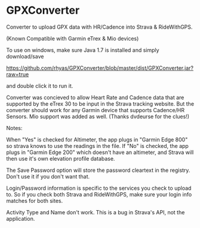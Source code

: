 GPXConverter
============

Converter to upload GPX data with HR/Cadence into Strava & RideWithGPS.

(Known Compatible with Garmin eTrex & Mio devices)

To use on windows, make sure Java 1.7 is installed and simply download/save 

https://github.com/rhyas/GPXConverter/blob/master/dist/GPXConverter.jar?raw=true

and double click it to run it.

Converter was concieved to allow Heart Rate and Cadence data that are supported
by the eTrex 30 to be input in the Strava tracking website. But the converter 
should work for any Garmin device that supports Cadence/HR Sensors. Mio support
was added as well. (Thanks dvdeurse for the clues!)

Notes: 

When "Yes" is checked for Altimeter, the app plugs in "Garmin Edge 800" so 
strava knows to use the readings in the file. If "No" is checked, the app plugs
in "Garmin Edge 200" which doesn't have an altimeter, and Strava will then use
it's own elevation profile database.

The Save Password option will store the password cleartext in the registry. Don't
use it if you don't want that.

Login/Password information is specific to the services you check to upload to. So
if you check both Strava and RideWithGPS, make sure your login info matches for 
both sites.

Activity Type and Name don't work. This is a bug in Strava's API, not the
application.
